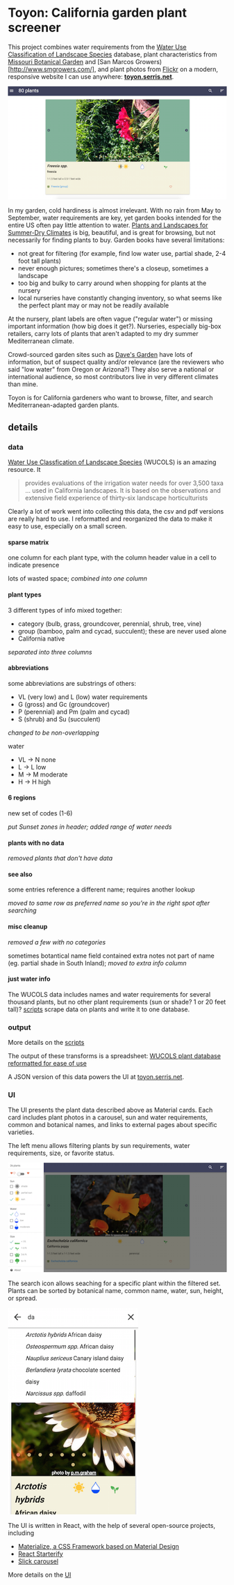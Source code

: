 # Toyon: California garden plant screener

This project combines water requirements from the [Water Use Classification of Landscape Species](http://ucanr.edu/sites/WUCOLS/) database, plant characteristics from [Missouri Botanical Garden](http://www.missouribotanicalgarden.org/) and [San Marcos Growers)[http://www.smgrowers.com/], and plant photos from [Flickr](http://www.flickr.com) on a modern, responsive website I can use anywhere: **[toyon.serris.net](http://toyon.serris.net)**.

![plant card](toyon_card.png)

In my garden, cold hardiness is almost irrelevant.  With no rain from May to September, water requirements
are key, yet garden books intended for the entire US often pay little attention to water.  [Plants and Landscapes for Summer-Dry Climates](http://www.amazon.com/Plants-Landscapes-Summer-Dry-Climates-Francisco/dp/0975323113) is big, beautiful, and is great for browsing, but not necessarily for finding plants to buy.  Garden books have several limitations:

- not great for filtering (for example, find low water use, partial shade, 2-4 foot tall plants)
- never enough pictures; sometimes there's a closeup, sometimes a landscape
- too big and bulky to carry around when shopping for plants at the nursery
- local nurseries have constantly changing inventory, so what seems like the perfect plant may or may not be readily available

At the nursery, plant labels are often vague ("regular water") or missing important information (how big does it get?).  Nurseries, especially big-box retailers, carry lots of plants that aren't adapted to my dry summer Mediterranean climate.

Crowd-sourced garden sites such as <a href="http://davesgarden.com/">Dave's Garden</a> have lots of information, but of suspect quality and/or relevance (are the reviewers who said "low water" from Oregon or Arizona?)  They also serve a national or international audience, so most contributors live in very different climates than mine.

Toyon is for California gardeners who want to browse, filter, and search Mediterranean-adapted garden plants. 

## details

### data

[Water Use Classfication of Landscape Species](http://ucanr.edu/sites/WUCOLS/) (WUCOLS) is an amazing resource.  It

> provides evaluations of the irrigation water needs for over 3,500 taxa ... used in California landscapes. It is based on the observations and extensive field experience of thirty-six landscape horticulturists

Clearly a lot of work went into collecting this data, the csv and pdf 
versions are really hard to use. I reformatted and reorganized the 
data to make it easy to use, especially on a small screen.

#### sparse matrix

one column for each plant type, with the column header value in a 
cell to indicate presence

lots of wasted space; _combined into one column_

#### plant types

3 different types of info mixed together:

- category (bulb, grass, groundcover, perennial, shrub, tree, vine)
- group (bamboo, palm and cycad, succulent); these are never used alone
- California native

_separated into three columns_

#### abbreviations

some abbreviations are substrings of others:

- VL (very low) and L (low) water requirements
- G (gross) and Gc (groundcover)
- P (perennial) and Pm (palm and cycad)
- S (shrub) and Su (succulent)

_changed to be non-overlapping_

water

- VL -> N none
- L -> L low
- M -> M moderate
- H -> H high


#### 6 regions

new set of codes (1-6)

_put Sunset zones in header; added range of water needs_

#### plants with no data

_removed plants that don't have data_

#### see also

some entries reference a different name; requires another lookup

_moved to same row as preferred name so you're in the right spot after searching_

#### misc cleanup

_removed a few with no categories_

sometimes botantical name field contained extra notes not part of name (eg. 
partial shade in South Inland); _moved to extra info column_

#### just water info

The WUCOLS data includes names and water requirements for several thousand
plants, but no other plant requirements (sun or shade? 1 or 20 feet tall)?
[scripts](scripts/README.md) scrape data on plants and write it to one 
database.

### output

More details on the [scripts](scripts/README.md)

The output of these transforms is a spreadsheet: 
[WUCOLS plant database reformatted for ease of use](https://docs.google.com/spreadsheets/d/1AYyaBizzfew_oH6Ky1dGkvvfOpmgcb2jLkotVvGOTLI/edit?usp=sharing)

A JSON version of this data powers the UI at [toyon.serris.net](http://toyon.serris.net).

### UI

The UI presents the plant data described above as Material cards.  Each card includes plant photos in a carousel, sun and water requirements, common and botanical names, and links to external pages about specific varieties.

The left menu allows filtering plants by sun requirements, water requirements, size, or favorite status.

![plant card](toyon_filter.png)

The search icon allows seaching for a specific plant within the filtered set.  Plants can be sorted by botanical name, common name, water, sun, height, or spread.

![plant card](toyon_mobile_search.png)

The UI is written in React, with the help of several open-source projects, including

- [Materialize, a CSS Framework based on Material Design](http://materializecss.com/)
- [React Starterify](https://github.com/Granze/react-starterify)
- [Slick carousel](http://kenwheeler.github.io/slick/)

More details on the [UI](web/README.md)

